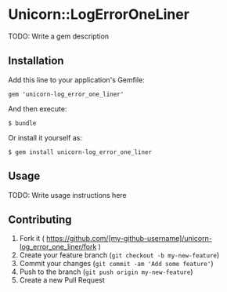 # Unicorn::LogErrorOneLiner

TODO: Write a gem description

## Installation

Add this line to your application's Gemfile:

    gem 'unicorn-log_error_one_liner'

And then execute:

    $ bundle

Or install it yourself as:

    $ gem install unicorn-log_error_one_liner

## Usage

TODO: Write usage instructions here

## Contributing

1. Fork it ( https://github.com/[my-github-username]/unicorn-log_error_one_liner/fork )
2. Create your feature branch (`git checkout -b my-new-feature`)
3. Commit your changes (`git commit -am 'Add some feature'`)
4. Push to the branch (`git push origin my-new-feature`)
5. Create a new Pull Request
